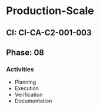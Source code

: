 # Production-Scale

## CI: CI-CA-C2-001-003
## Phase: 08

### Activities
- Planning
- Execution
- Verification
- Documentation
